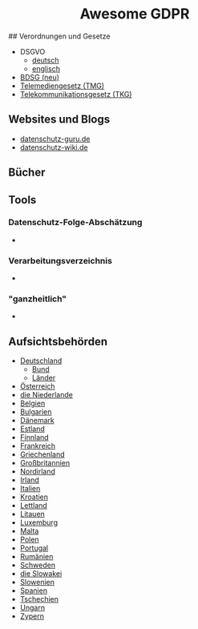 <div>
  <h1 align="center">Awesome GDPR</h3>
</div>
## Verordnungen und Gesetze

* DSGVO
  * [deutsch](https://dsgvo-gesetz.de/)
  * [englisch](https://gdpr-info.eu/)
* [BDSG (neu)](https://dsgvo-gesetz.de/bdsg/)
* [Telemediengesetz (TMG)](http://www.gesetze-im-internet.de/tmg/)
* [Telekommunikationsgesetz (TKG)](https://www.gesetze-im-internet.de/tkg_2004/)



## Websites und Blogs	

* [datenschutz-guru.de](https://www.datenschutz-guru.de)
* [datenschutz-wiki.de](https://www.datenschutz-wiki.de/Hauptseite)



## Bücher





## Tools

### Datenschutz-Folge-Abschätzung

* 

### Verarbeitungsverzeichnis

* 

### "ganzheitlich"

* 





## Aufsichtsbehörden

* [Deutschland](https://www.datenschutz-wiki.de/Aufsichtsbeh%C3%B6rden_und_Landesdatenschutzbeauftragte)
  * [Bund](https://www.bfdi.bund.de/DE/Home/home_node.html)
  * [Länder](https://www.bfdi.bund.de/DE/Infothek/Anschriften_Links/AufsBehoerdFuerDenNichtOeffBereich/AufsichtsbehoerdenNichtOeffBereich_liste.html)
* [Österreich](https://www.dsb.gv.at/)
* [die Niederlande](https://www.autoriteitpersoonsgegevens.nl/en)
* [Belgien](https://www.dataprotectionauthority.be/)
* [Bulgarien](https://www.cpdp.bg/en/index.php?p=home&aid=0)
* [Dänemark](https://www.datatilsynet.dk/english/)
* [Estland](https://www.aki.ee/en)
* [Finnland](https://tietosuoja.fi/en/home)
* [Frankreich](https://www.cnil.fr/en/home)
* [Griechenland](http://www.dpa.gr/portal/page?_pageid=33,40911&_dad=portal&_schema=PORTAL)
* [Großbritannien](https://ico.org.uk/)
* [Nordirland](https://ico.org.uk/about-the-ico/who-we-are/northern-ireland-office/) 
* [Irland](https://www.dataprotection.ie/)
* [Italien](https://www.garanteprivacy.it/web/guest/home_en/who_we_are)
* [Kroatien](https://azop.hr/data-protection-agency)
* [Lettland](https://www.dvi.gov.lv/en/)
* [Litauen](https://www.ada.lt/go.php/lit/english)
* [Luxemburg](https://cnpd.public.lu/en.html)
* [Malta](https://idpc.org.mt/en/Pages/Home.aspx)
* [Polen](https://uodo.gov.pl/en)
* [Portugal](https://www.cnpd.pt/english/index_en.htm)
* [Rumänien](https://www.dataprotection.ro/index.jsp?page=home&lang=en)
* [Schweden](https://www.government.se/government-agencies/the-swedish-data-protection-authority/)
* [die Slowakei](https://dataprotection.gov.sk/uoou/en)
* [Slowenien](https://www.ip-rs.si/en/)
* [Spanien](https://www.aepd.es/)
* [Tschechien](https://www.uoou.cz/en/)
* [Ungarn](https://www.naih.hu/general-information.html)
* [Zypern](http://www.dataprotection.gov.cy/dataprotection/dataprotection.nsf/home_el/home_el?opendocument)